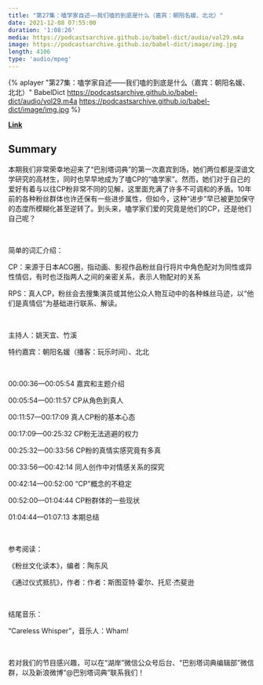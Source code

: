 ```yaml
---
title: "第27集：嗑学家自述——我们嗑的到底是什么（嘉宾：朝阳名媛、北北）"
date: 2021-12-08 07:55:00
duration: '1:08:26'
media: https://podcastsarchive.github.io/babel-dict/audio/vol29.m4a
image: https://podcastsarchive.github.io/babel-dict/image/img.jpg
length: 4106
type: 'audio/mpeg'
---
```


{% aplayer "第27集：嗑学家自述——我们嗑的到底是什么（嘉宾：朝阳名媛、北北）" BabelDict  https://podcastsarchive.github.io/babel-dict/audio/vol29.m4a https://podcastsarchive.github.io/babel-dict/image/img.jpg %}

**[Link](https://www.xiaoyuzhoufm.com/episode/61b066fe74eec3013b5e32ba)**

## Summary
<p>本期我们非常荣幸地迎来了“巴别塔词典”的第一次嘉宾到场，她们两位都是深谙文学研究的高材生，同时也早早地成为了嗑CP的“嗑学家”。然而，她们对于自己的爱好有着与以往CP粉非常不同的见解，这里面充满了许多不可调和的矛盾。10年前的各种粉丝群体也许还保有一些进步属性，但如今，这种“进步”早已被更加保守的态度所模糊化甚至逆转了。到头来，嗑学家们爱的究竟是他们的CP，还是他们自己呢？</p><p><br /></p><p>简单的词汇介绍：</p><p>CP：来源于日本ACG圈，指动画、影视作品粉丝自行将片中角色配对为同性或异性情侣，有时也泛指两人之间的亲密关系，表示人物配对的关系</p><p>RPS：真人CP，粉丝会去搜集演员或其他公众人物互动中的各种蛛丝马迹，以“他们是真情侣”为基础进行联系、解读。</p><p><br /></p><p>主持人：姚天宜、竹溪</p><p>特约嘉宾：朝阳名媛（播客：玩乐时间）、北北</p><p><br /></p><p>00:00:36—00:05:54 嘉宾和主题介绍</p><p>00:05:54—00:11:57 CP从角色到真人</p><p>00:11:57—00:17:09 真人CP粉的基本心态</p><p>00:17:09—00:25:32 CP粉无法逃避的权力</p><p>00:25:32—00:33:56 CP粉的真情实感究竟有多真</p><p>00:33:56—00:42:14 同人创作中对情感关系的探究</p><p>00:42:14—00:52:00 “CP”概念的不稳定</p><p>00:52:00—01:04:44 CP粉群体的一些现状</p><p>01:04:44—01:07:13 本期总结&nbsp;</p><p><br /></p><p>参考阅读：</p><p>《粉丝文化读本》，编者：陶东风</p><p>《通过仪式抵抗》，作者：作者：斯图亚特·霍尔、托尼·杰斐逊</p><p><br /></p><p>结尾音乐：</p><p>“Careless Whisper”，音乐人：Wham!</p><p><br /></p><p>若对我们的节目感兴趣，可以在“湖岸”微信公众号后台、“巴别塔词典编辑部”微信群，以及新浪微博“@巴别塔词典”联系我们！</p>
    